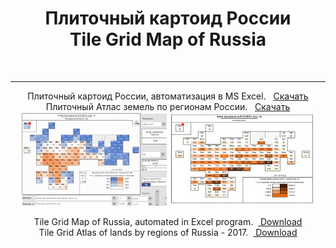 <center> <h1>Плиточный картоид России<br> Tile Grid Map of Russia </h1><br> 
<hr> 
Плиточный картоид России, автоматизация в MS Excel. &nbsp; <ins> <a href = "Tile%20Grid%20Maps%20of%20Russia%20-%20Excel%20-%201.1.zip">Скачать</a></ins><br>
Плиточный Атлас земель по регионам России. &nbsp; <ins> <a href = "Tile%20Grid%20Maps%20of%20Russia%20-%20Excel%20-%201.1.zip">Скачать</a></ins><br> 

<img src = "screen.jpg" alt = "screen">
<img src = "screen2.jpg" alt = "screen"><br>

Tile Grid Map of Russia, automated in Excel program. &nbsp;<ins> <a href = "Tile%20Grid%20Maps%20of%20Russia%20-%20Excel%20-%201.1.zip">Download</a></ins><br>
Tile Grid Atlas of lands by regions of Russia - 2017. &nbsp;<ins> <a href = "Tile%20Grid%20Maps%20of%20Russia%20-%20Excel%20-%201.1.zip">Download</a></ins><br>

